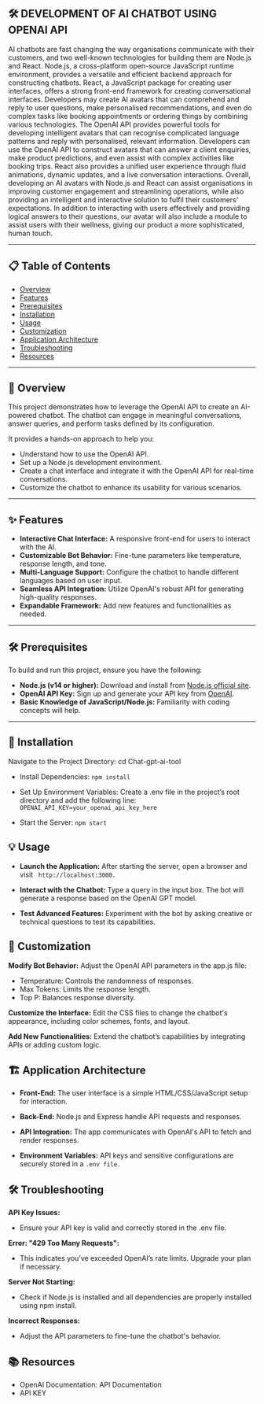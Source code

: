 
## 🛠️ DEVELOPMENT OF AI CHATBOT USING OPENAI API  
  
AI chatbots are fast changing the way organisations communicate with their
customers, and two well-known technologies for building them are Node.js and React. Node.js, a cross-platform open-source JavaScript runtime environment, provides a versatile and efficient backend approach for constructing chatbots. React, a JavaScript package for creating user interfaces, offers a strong front-end framework for creating conversational interfaces. Developers may create AI avatars that can comprehend and reply to user questions, make personalised recommendations, and even do complex
tasks like booking appointments or ordering things by combining various technologies. The OpenAI API provides powerful tools for developing intelligent avatars that can
recognise complicated language patterns and reply with personalised, relevant information. Developers can use the OpenAI API to construct avatars that can answer a client enquiries, make product predictions, and even assist with complex activities like booking trips. React also provides a unified user experience through fluid animations, dynamic updates, and a live conversation interactions. Overall, developing an AI avatars with Node.js and React can assist organisations in improving customer engagement and streamlining operations, while also providing an intelligent and interactive solution to fulfil their customers' expectations. In addition to interacting with users effectively and providing logical answers to their questions, our avatar will also include a module to assist users with their wellness, giving our product a more sophisticated, human touch.

---

## 📋 Table of Contents  

- [Overview](#overview)  
- [Features](#features)  
- [Prerequisites](#prerequisites)  
- [Installation](#installation)  
- [Usage](#usage)  
- [Customization](#customization)  
- [Application Architecture](#application-architecture)  
- [Troubleshooting](#troubleshooting)  
- [Resources](#resources)  
  

---

## 📖 Overview  

This project demonstrates how to leverage the OpenAI API to create an AI-powered chatbot. The chatbot can engage in meaningful conversations, answer queries, and perform tasks defined by its configuration.  

It provides a hands-on approach to help you:  
- Understand how to use the OpenAI API.  
- Set up a Node.js development environment.  
- Create a chat interface and integrate it with the OpenAI API for real-time conversations.  
- Customize the chatbot to enhance its usability for various scenarios.  

---

## ✨ Features  

- **Interactive Chat Interface:** A responsive front-end for users to interact with the AI.  
- **Customizable Bot Behavior:** Fine-tune parameters like temperature, response length, and tone.  
- **Multi-Language Support:** Configure the chatbot to handle different languages based on user input.  
- **Seamless API Integration:** Utilize OpenAI's robust API for generating high-quality responses.  
- **Expandable Framework:** Add new features and functionalities as needed.  

---

## 🛠️ Prerequisites  

To build and run this project, ensure you have the following:  
- **Node.js (v14 or higher):** Download and install from [Node.js official site](https://nodejs.org/).  
- **OpenAI API Key:** Sign up and generate your API key from [OpenAI](https://platform.openai.com/).  
- **Basic Knowledge of JavaScript/Node.js:** Familiarity with coding concepts will help.  

---

## 🚀 Installation  

Navigate to the Project Directory:
cd Chat-gpt-ai-tool  

- Install Dependencies:
```npm install  ```

- Set Up Environment Variables:
Create a .env file in the project’s root directory and add the following line:
```OPENAI_API_KEY=your_openai_api_key_here ``` 

- Start the Server:
```npm start ``` 

## 💡 Usage
- **Launch the Application:**
After starting the server, open a browser and visit ``` http://localhost:3000.```

- **Interact with the Chatbot:**
Type a query in the input box.
The bot will generate a response based on the OpenAI GPT model.

- **Test Advanced Features:**
Experiment with the bot by asking creative or technical questions to test its capabilities.

## 🔧 Customization
**Modify Bot Behavior:**
Adjust the OpenAI API parameters in the app.js file:
- Temperature: Controls the randomness of responses.
- Max Tokens: Limits the response length.
- Top P: Balances response diversity.

**Customize the Interface:**
Edit the CSS files to change the chatbot's appearance, including color schemes, fonts, and layout.

**Add New Functionalities:**
Extend the chatbot’s capabilities by integrating APIs or adding custom logic.

## 🏗️ Application Architecture
- **Front-End:**
The user interface is a simple HTML/CSS/JavaScript setup for interaction.

- **Back-End:**
Node.js and Express handle API requests and responses.

- **API Integration:**
The app communicates with OpenAI's API to fetch and render responses.

- **Environment Variables:**
API keys and sensitive configurations are securely stored in a 
```.env file.```

## 🛠️ Troubleshooting
**API Key Issues:**
- Ensure your API key is valid and correctly stored in the .env file.

**Error: "429 Too Many Requests":** 
- This indicates you’ve exceeded OpenAI’s rate limits. Upgrade your plan if necessary.

**Server Not Starting:**
- Check if Node.js is installed and all dependencies are properly installed using npm install.

**Incorrect Responses:**
- Adjust the API parameters to fine-tune the chatbot's behavior.

## 📚 Resources
- OpenAI Documentation: API Documentation
- API KEY




